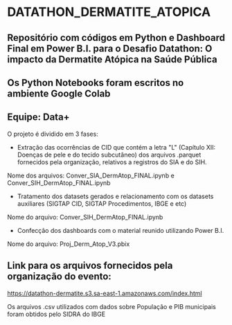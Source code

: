# DATATHON_DERMATITE_ATOPICA

## Repositório com códigos em Python e Dashboard Final em Power B.I. para o Desafio Datathon: O impacto da Dermatite Atópica na Saúde Pública
## Os Python Notebooks foram escritos no ambiente Google Colab

## Equipe: Data+


O projeto é dividido em 3 fases: 

* Extração das ocorrências de CID que contém a letra "L" (Capítulo XII: Doenças de pele e do tecido subcutâneo) dos arquivos .parquet fornecidos pela organização, relativos a registros do SIA e do SIH.

Nome dos arquivos: Conver_SIA_DermAtop_FINAL.ipynb e Conver_SIH_DermAtop_FINAL.ipynb

* Tratamento dos datasets gerados e relacionamento com os datasets auxiliares (SIGTAP CID, SIGTAP Procedimentos, IBGE e etc)

Nome do arquivo: Conver_SIH_DermAtop_FINAL.ipynb

* Confecção dos dashboards com o material reunido utilizando Power B.I.

Nome do arquivo: Proj_Derm_Atop_V3.pbix 

## Link para os arquivos fornecidos pela organização do evento: 

https://datathon-dermatite.s3.sa-east-1.amazonaws.com/index.html

Os arquivos .csv utilizados com dados sobre População e PIB municipais foram obtidos pelo SIDRA do IBGE 
